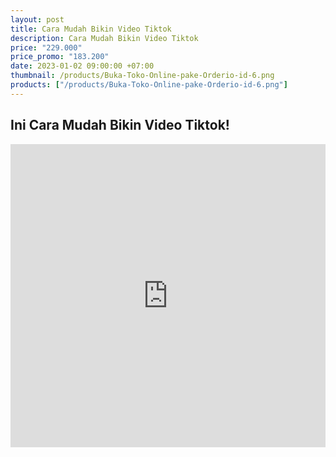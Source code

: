 ```yaml
---
layout: post
title: Cara Mudah Bikin Video Tiktok
description: Cara Mudah Bikin Video Tiktok
price: "229.000"
price_promo: "183.200"
date: 2023-01-02 09:00:00 +07:00
thumbnail: /products/Buka-Toko-Online-pake-Orderio-id-6.png
products: ["/products/Buka-Toko-Online-pake-Orderio-id-6.png"]
---
```


## Ini Cara Mudah Bikin Video Tiktok! ##

<center><iframe width="100%" height="485" src="https://www.youtube.com/embed/vYIQL-FIu_k?controls=0" title="YouTube video player" frameborder="0" allow="accelerometer; autoplay; clipboard-write; encrypted-media; gyroscope; picture-in-picture; web-share" allowfullscreen></iframe></center>

